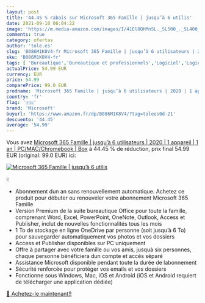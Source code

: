```yaml
---
layout: post
title: '44.45 % rabais sur Microsoft 365 Famille | jusqu’à 6 utilis'
date: 2021-09-10 06:04:22
image: 'https://m.media-amazon.com/images/I/41ElOQHMnSL._SL500_._SL400_.jpg'
comments: true
category: ofertas
author: 'tole.es'
slug: 'B086M1K8V4-fr Microsoft 365 Famille | jusqu’à 6 utilisateurs | 2020 | 1...'
sku: 'B086M1K8V4-fr'
tags: [ 'Bureautique','Bureautique et professionnels','Logiciel','Logiciels','microsoft', ]
actualPrice: 54.99 EUR
currency: EUR
price: 54.99
comparePrice: 99.0 EUR
prodname: 'Microsoft 365 Famille | jusqu’à 6 utilisateurs | 2020 | 1 appareil | 1 an | PC/MAC/Chromebook | Box'
country: 'fr'
flag: '🇫🇷'
brand: 'Microsoft'
buyurl: 'https://www.amazon.fr/dp/B086M1K8V4/?tag=tolees0d-21'
descuento: '44.45'
average: '54.99'
---
```


Vous avez [Microsoft 365 Famille | jusqu’à 6 utilisateurs | 2020 | 1 appareil | 1 an | PC/MAC/Chromebook | Box](https://www.amazon.fr/dp/B086M1K8V4/?tag=tolees0d-21)  à  44.45 % de réduction, prix final  54.99 EUR (original: 99.0 EUR) ici:

[![Microsoft 365 Famille | jusqu’à 6 utilis](https://m.media-amazon.com/images/I/41ElOQHMnSL._SL500_._SL400_.jpg)](https://www.amazon.fr/dp/B086M1K8V4/?tag=tolees0d-21)

ℹ️:

- Abonnement dun an sans renouvellement automatique. Achetez ce produit pour débuter ou renouveler votre abonnement Microsoft 365 Famille
- Version Premium de la suite bureautique Office pour toute la famille, comprenant Word, Excel, PowerPoint, OneNote, Outlook, Access et Publisher, inclut de nouvelles fonctionnalités tous les mois
- 1 To de stockage en ligne OneDrive par personne (soit jusqu’à 6 To) pour sauvegarder automatiquement vos photos et vos dossiers
- Access et Publisher disponibles sur PC uniquement
- Offre à partager avec votre famille ou vos amis, jusquà six personnes, chaque personne bénéficiera dun compte et accès séparé
- Assistance Microsoft disponible pendant toute la durée de labonnement
- Sécurité renforcée pour protéger vos emails et vos dossiers
- Fonctionne sous Windows, Mac, iOS et Android (iOS et Android requiert de télécharger une application dédiée)

[🛒 Achetez-le maintenant!!](https://www.amazon.fr/dp/B086M1K8V4/?tag=tolees0d-21)
